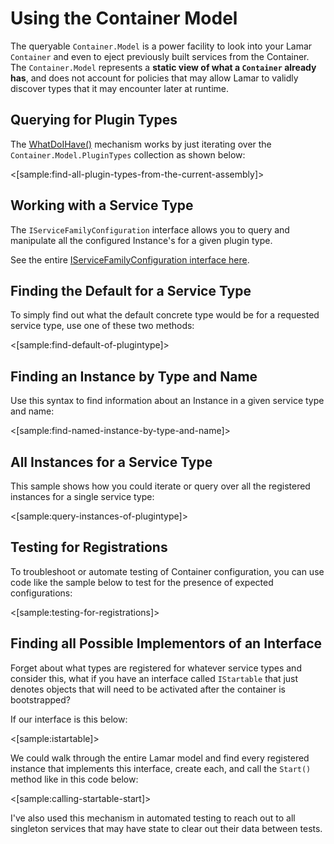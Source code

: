 # Using the Container Model

The queryable `Container.Model` is a power facility to look into your Lamar `Container` and even to eject previously built services from the Container. The `Container.Model` represents a **static view of what a `Container` already has**, and does not account for policies that may allow Lamar to validly discover types that it may encounter later at runtime.

## Querying for Plugin Types

The [WhatDoIHave()](/guide/ioc/diagnostics/what-do-i-have) mechanism works by just iterating over the `Container.Model.PluginTypes` collection as shown below:

<[sample:find-all-plugin-types-from-the-current-assembly]>

## Working with a Service Type

The `IServiceFamilyConfiguration` interface allows you to query and manipulate all the configured Instance's for a given plugin type.

See the entire [IServiceFamilyConfiguration interface here](https://github.com/JasperFx/lamar/blob/master/src/Lamar/IServiceFamilyConfiguration.cs).

## Finding the Default for a Service Type

To simply find out what the default concrete type would be for a requested service type, use one of these two methods:

<[sample:find-default-of-plugintype]>

## Finding an Instance by Type and Name

Use this syntax to find information about an Instance in a given service type and name:

<[sample:find-named-instance-by-type-and-name]>

## All Instances for a Service Type

This sample shows how you could iterate or query over all the registered instances for a single service type:

<[sample:query-instances-of-plugintype]>

## Testing for Registrations

To troubleshoot or automate testing of Container configuration, you can use code like the sample below to
test for the presence of expected configurations:

<[sample:testing-for-registrations]>

## Finding all Possible Implementors of an Interface

Forget about what types are registered for whatever service types and consider this, what if you have an interface called
`IStartable` that just denotes objects that will need to be activated after the container is bootstrapped?

If our interface is this below:

<[sample:istartable]>

We could walk through the entire Lamar model and find every registered instance that implements this interface, create each, and call the `Start()` method like in this code below:

<[sample:calling-startable-start]>

I've also used this mechanism in automated testing to reach out to all singleton services that may have state to clear out their data between tests.
